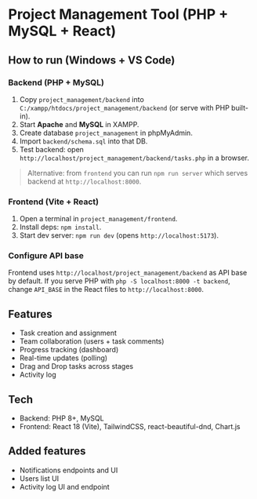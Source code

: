 # Project Management Tool (PHP + MySQL + React)

## How to run (Windows + VS Code)

### Backend (PHP + MySQL)
1. Copy `project_management/backend` into `C:/xampp/htdocs/project_management/backend` (or serve with PHP built-in).
2. Start **Apache** and **MySQL** in XAMPP.
3. Create database `project_management` in phpMyAdmin.
4. Import `backend/schema.sql` into that DB.
5. Test backend: open `http://localhost/project_management/backend/tasks.php` in a browser.

> Alternative: from `frontend` you can run `npm run server` which serves backend at `http://localhost:8000`.

### Frontend (Vite + React)
1. Open a terminal in `project_management/frontend`.
2. Install deps: `npm install`.
3. Start dev server: `npm run dev` (opens `http://localhost:5173`).

### Configure API base
Frontend uses `http://localhost/project_management/backend` as API base by default. If you serve PHP with `php -S localhost:8000 -t backend`, change `API_BASE` in the React files to `http://localhost:8000`.

## Features
- Task creation and assignment
- Team collaboration (users + task comments)
- Progress tracking (dashboard)
- Real-time updates (polling)
- Drag and Drop tasks across stages
- Activity log

## Tech
- Backend: PHP 8+, MySQL
- Frontend: React 18 (Vite), TailwindCSS, react-beautiful-dnd, Chart.js


## Added features
- Notifications endpoints and UI
- Users list UI
- Activity log UI and endpoint
